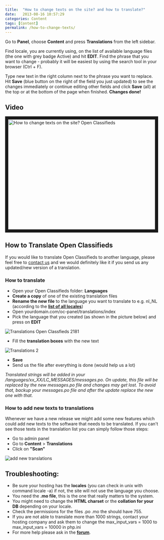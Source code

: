 ```yaml
---
title:  "How to change texts on the site? and how to translate?"
date:   2013-08-16 10:57:29
categories: Content
tags: [Content]
permalink: /how-to-change-texts/
---
```

Go to **Panel**, choose **Content** and press **Translations** from the left sidebar.

Find locale, you are currently using, on the list of available language files (the one with grey badge Active) and hit **EDIT**. Find the phrase that you want to change - probably it will be easiest by using the search tool in your browser (Ctrl + F).

Type new text in the right column next to the phrase you want to replace. Hit **Save** (blue button on the right of the field you just updated) to see the changes immediately or continue editing other fields and click **Save** (all) at the top or at the bottom of the page when finished. **Changes done!**

## Video

<a href="http://www.youtube.com/watch?feature=player_embedded&v=7Ha0SHeQPPA
" target="_blank"><img src="http://img.youtube.com/vi/7Ha0SHeQPPA/0.jpg" 
alt="How to change texts on the site? Open Classifieds " width="480" height="360" border="10" /></a>


## How to Translate Open Classifieds

If you would like to translate Open Classifieds to another language, please feel free to [contact us](http://open-classifieds.com/contact/) and we would definitely like it if you send us any updated/new version of a translation. 

### How to translate

  * Open your Open Classifieds folder: **Languages**
  * **Create a copy** of one of the existing translation files
  * **Rename the new file** to the language you want to translate to e.g. nl_NL (according to the **[list of all locales](http://www.roseindia.net/tutorials/I18N/locales-list.shtml)**)
  * Open yourdomain.com/oc-panel/translations/index
  * Pick the language that you created (as shown in the picture below) and press on **EDIT**
  
![Translations   Open Classfieds 2181](//open-classifieds.com/wp-content/uploads/2010/06/Translations-Open-Classfieds-2181.png)  

  * Fill the **translation boxes** with the new text
  
![Translations 2](//open-classifieds.com/wp-content/uploads/2010/06/Translations-2-1024x221.png)

  * **Save**
  * Send us the file after everything is done (would help us a lot)

_Translated strings will be added in your /languages/xx_XX/LC_MESSAGES/messages.po. On update, this file will be replaced by the new messages.po file and changes may get lost. To avoid that, backup your messages.po file and after the update replace the new one with that._

### How to add new texts to translations

Whenever we have a new release we might add some new features which could add new texts to the software that needs to be translated. If you can't see those texts in the translation list you can simply follow those steps: 

  * Go to admin panel
  * Go to **Content** > **Translations**
  * Click on **"Scan"**

![add new translations](//open-classifieds.com/wp-content/uploads/2010/06/add-new-translations-1024x240.png)

## Troubleshooting:

  * Be sure your hosting has the **locales** (you can check in unix with command locale -a) if not, the site will not use the language you choose.
  * You need the **.mo file**, this is the one that really matters to the system.
  * You might need to change the **HTML charset** or the **collation for your DB** depending on your locale.
  * Check the permissions for the files .po .mo the should have 755.
  * If you are not able to translate more than 1000 strings, contact your hosting company and ask them to change the max_input_vars = 1000 to max_input_vars = 10000 in php.ini
  * For more help please ask in the **[forum](http://forums.open-classifieds.com/)**.

